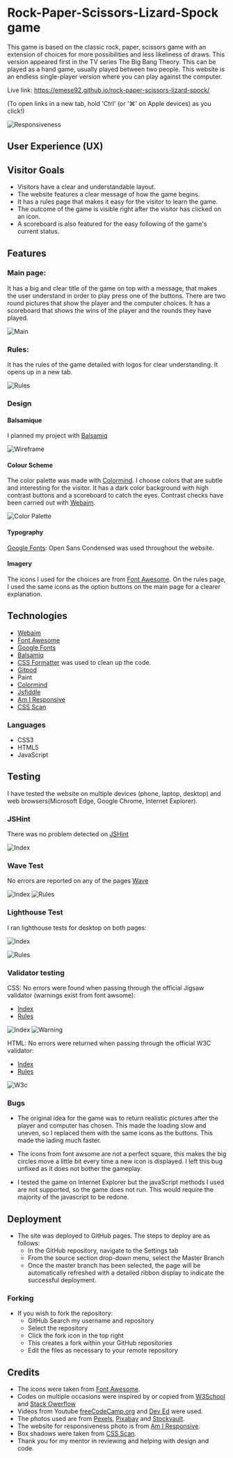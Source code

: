 # Rock-Paper-Scissors-Lizard-Spock game

This game is based on the classic rock, paper, scissors game with an extension of choices for more possibilities and less likeliness of draws. This version appeared first in the TV series The Big Bang Theory. This can be played as a hand game, usually played between two people. This website is an endless single-player version where you can play against the computer.

Live link: https://emese92.github.io/rock-paper-scissors-lizard-spock/

(To open links in a new tab, hold 'Ctrl' (or '⌘' on Apple devices) as you click!)

![Responsiveness](/assets/images/responsive.png)

## User Experience (UX)

## Visitor Goals
* Visitors have a clear and understandable layout.
* The website features a clear message of how the game begins.
* It has a rules page that makes it easy for the visitor to learn the game.
* The outcome of the game is visible right after the visitor has clicked on an icon.
* A scoreboard is also featured for the easy following of the game's current status.


## Features

### Main page:
It has a big and clear title of the game on top with a message, that makes the user understand in order to play press one of the buttons. There are two round pictures that show the player and the computer choices.
It has a scoreboard that shows the wins of the player and the rounds they have played.

![Main](/assets/images/main-page.png)

### Rules:
It has the rules of the game detailed with logos for clear understanding. It opens up in a new tab.

![Rules](/assets/images/rules-page.png)
### Design

#### Balsamique

I planned my project with [Balsamiq](https://balsamiq.com/wireframes/desktop/#)
 
![Wireframe](/assets/images/wireframe.png)

#### Colour Scheme

The color palette was made with [Colormind](http://colormind.io/). I choose colors that are subtle and interesting for the visitor.
It has a dark color background with high contrast buttons and a scoreboard to catch the eyes.
Contrast checks have been carried out with [Webaim](https://webaim.org/resources/contrastchecker/?fcolor=BEA6A0&bcolor=960803).

![Color Palette](/assets/images/color-palette.png)

#### Typography

[Google Fonts](https://fonts.google.com/): Open Sans Condensed was used throughout the website.
 
#### Imagery

The icons I used for the choices are from [Font Awesome](https://fontawesome.com/v5.15/icons/check-circle?style=solid).
On the rules page, I used the same icons as the option buttons on the main page for a clearer explanation.

## Technologies
 * [Webaim](https://webaim.org/resources/contrastchecker/?fcolor=BEA6A0&bcolor=960803)
 * [Font Awesome](https://fontawesome.com/v5.15/icons/check-circle?style=solid)
 * [Google Fonts](https://fonts.google.com/)
 * [Balsamiq](https://balsamiq.com/wireframes/desktop/#)
 * [CSS Formatter](https://webformatter.com/css) was used to clean up the code.
 * [Gitpod](https://gitpod.io/projects)
 * Paint
 * [Colormind](http://colormind.io/)
 * [Jsfiddle](https://jsfiddle.net/)
 * [Am I Responsive](http://ami.responsivedesign.is/#)
 * [CSS Scan](https://getcssscan.com/css-box-shadow-examples)

 ### Languages
   - CSS3
   - HTML5
   - JavaScript

## Testing
I have tested the website on multiple devices (phone, laptop, desktop) and web browsers(Microsoft Edge, Google Chrome, Internet Explorer).

### JSHint
There was no problem detected on [JSHint](https://jshint.com/)

![Index](/assets/images/jshint.png)

### Wave Test
No errors are reported on any of the pages [Wave](https://wave.webaim.org/)

![Index](/assets/images/wave.png) ![Rules](/assets/images/wave2.png) 

### Lighthouse Test
I ran lighthouse tests for desktop on both pages:

![Index](/assets/images/lighthouse.png)

![Rules](/assets/images/lighthouse2.png)

### Validator testing
CSS: No errors were found when passing through the official Jigsaw  validator (warnings exist from font awsome):
- [Index](https://jigsaw.w3.org/css-validator/validator?uri=https%3A%2F%2Femese92.github.io%2Frock-paper-scissors-lizard-spock%2F&profile=css3svg&usermedium=all&warning=1&vextwarning=&lang=sv)
- [Rules](https://jigsaw.w3.org/css-validator/validator?uri=https%3A%2F%2Femese92.github.io%2Frock-paper-scissors-lizard-spock%2Frules.html&profile=css3svg&usermedium=all&warning=1&vextwarning=&lang=sv)

![Index](/assets/images/jigsaw.png) 
![Warning](/assets/images/jigsaw2.png)

HTML: No errors were returned when passing through the official W3C validator:
- [Index](https://validator.w3.org/nu/?doc=https%3A%2F%2Femese92.github.io%2Frock-paper-scissors-lizard-spock%2F)
- [Rules](https://validator.w3.org/nu/?doc=https%3A%2F%2Femese92.github.io%2Frock-paper-scissors-lizard-spock%2Frules.html)

![W3c](/assets/images/w3c.png)

### Bugs

* The original idea for the game was to return realistic pictures after the player and computer has chosen. This made the loading slow and uneven, so I replaced them with the same icons as the buttons. This made the lading much faster.

* The icons from font awsome are not a perfect square, this makes the big circles move a little bit every time a new icon is displayed. I left this bug unfixed as it does not bother the gameplay.

* I tested the game on Internet Explorer but the javaScript methods I used are not supported, so the game does not run. This would require the majority of the javascript to be redone.


## Deployment
* The site was deployed to GitHub pages. The steps to deploy are as follows:
    - In the GitHub repository, navigate to the Settings tab
    - From the source section drop-down menu, select the Master Branch
    - Once the master branch has been selected, the page will be automatically refreshed with a detailed ribbon display to indicate the successful deployment.


 ### Forking
 * If you wish to fork the repository:
    - GitHub Search my username and repository
    - Select the repository
    - Click the fork icon in the top right
    - This creates a fork within your GitHub repositories
    - Edit the files as necessary to your remote repository


## Credits
- The icons were taken from [Font Awesome](https://fontawesome.com/v5.15/icons/check-circle?style=solid).
- Codes on multiple occasions were inspired by or copied from [W3School](https://www.w3schools.com/css/default.asp) and [Stack Owerflow](https://stackoverflow.com/)
- Videos from Youtube [freeCodeCamp.org](https://www.youtube.com/watch?v=jaVNP3nIAv0) and [Dev Ed](https://www.youtube.com/watch?v=qWPtKtYEsN4) were used.
- The photos used are from [Pexels](https://www.pexels.com/sv-se/), [Pixabay](https://pixabay.com/) and [Stockvault](https://www.stockvault.net/).
- The website for responsiveness photo is from [Am I Responsive](http://ami.responsivedesign.is/#).
- Box shadows were taken from [CSS Scan](https://getcssscan.com/css-box-shadow-examples).
- Thank you for my mentor in reviewing and helping with design and code.

